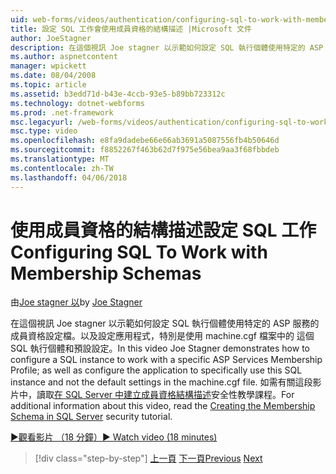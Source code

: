 ```yaml
---
uid: web-forms/videos/authentication/configuring-sql-to-work-with-membership-schemas
title: 設定 SQL 工作會使用成員資格的結構描述 |Microsoft 文件
author: JoeStagner
description: 在這個視訊 Joe stagner 以示範如何設定 SQL 執行個體使用特定的 ASP 服務的成員資格設定檔。以及設定應用程式...
ms.author: aspnetcontent
manager: wpickett
ms.date: 08/04/2008
ms.topic: article
ms.assetid: b3edd71d-b43e-4ccb-93e5-b89bb723312c
ms.technology: dotnet-webforms
ms.prod: .net-framework
msc.legacyurl: /web-forms/videos/authentication/configuring-sql-to-work-with-membership-schemas
msc.type: video
ms.openlocfilehash: e8fa9dadebe66e66ab3691a5087556fb4b50646d
ms.sourcegitcommit: f8852267f463b62d7f975e56bea9aa3f68fbbdeb
ms.translationtype: MT
ms.contentlocale: zh-TW
ms.lasthandoff: 04/06/2018
---
```

<a name="configuring-sql-to-work-with-membership-schemas"></a><span data-ttu-id="674f6-103">使用成員資格的結構描述設定 SQL 工作</span><span class="sxs-lookup"><span data-stu-id="674f6-103">Configuring SQL To Work with Membership Schemas</span></span>
====================
<span data-ttu-id="674f6-104">由[Joe stagner 以](https://github.com/JoeStagner)</span><span class="sxs-lookup"><span data-stu-id="674f6-104">by [Joe Stagner](https://github.com/JoeStagner)</span></span>

<span data-ttu-id="674f6-105">在這個視訊 Joe stagner 以示範如何設定 SQL 執行個體使用特定的 ASP 服務的成員資格設定檔。以及設定應用程式，特別是使用 machine.cgf 檔案中的 這個 SQL 執行個體和預設設定。</span><span class="sxs-lookup"><span data-stu-id="674f6-105">In this video Joe Stagner demonstrates how to configure a SQL instance to work with a specific ASP Services Membership Profile; as well as configure the application to specifically use this SQL instance and not the default settings in the machine.cgf file.</span></span> <span data-ttu-id="674f6-106">如需有關這段影片中，讀取[在 SQL Server 中建立成員資格結構描述](../../overview/older-versions-security/membership/creating-the-membership-schema-in-sql-server-vb.md)安全性教學課程。</span><span class="sxs-lookup"><span data-stu-id="674f6-106">For additional information about this video, read the [Creating the Membership Schema in SQL Server](../../overview/older-versions-security/membership/creating-the-membership-schema-in-sql-server-vb.md) security tutorial.</span></span>

[<span data-ttu-id="674f6-107">&#9654;觀看影片 （18 分鐘）</span><span class="sxs-lookup"><span data-stu-id="674f6-107">&#9654; Watch video (18 minutes)</span></span>](https://channel9.msdn.com/Blogs/ASP-NET-Site-Videos/configuring-sql-to-work-with-membership-schemas)

> [!div class="step-by-step"]
> <span data-ttu-id="674f6-108">[上一頁](understanding-aspnet-memberships.md)
> [下一頁](changing-membership-settings-in-the-default-membership-schema.md)</span><span class="sxs-lookup"><span data-stu-id="674f6-108">[Previous](understanding-aspnet-memberships.md)
[Next](changing-membership-settings-in-the-default-membership-schema.md)</span></span>
